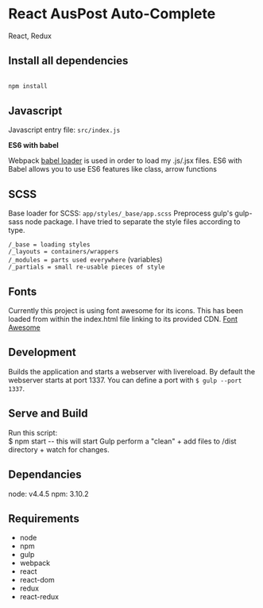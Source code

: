 # React AusPost Auto-Complete

React, Redux

## Install all dependencies

```javascript

npm install

```
## Javascript

Javascript entry file: `src/index.js`

**ES6 with babel**

 Webpack [babel loader](https://github.com/babel/babel-loader) is used in order to load my .js/.jsx files. ES6 with Babel allows you to use ES6 features like class, arrow functions

## SCSS

Base loader for SCSS: `app/styles/_base/app.scss`
Preprocess gulp's gulp-sass node package.  I have tried to separate the style files according to type. 

``` /_base = loading styles ``` <br>
``` /_layouts = containers/wrappers ``` <br>
``` /_modules = parts used everywhere ``` (variables) <br>
``` /_partials = small re-usable pieces of style ```  <br>

## Fonts

Currently this project is using font awesome for its icons.  This has been loaded from within the index.html file linking to its provided CDN.  [Font Awesome](//http://fontawesome.io/)


## Development

Builds the application and starts a webserver with livereload. By default the webserver starts at port 1337.
You can define a port with `$ gulp --port 1337`.

## Serve and Build

Run this script: <br />
$ npm start -- this will start Gulp perform a "clean" + add files to /dist directory +  watch for changes.

## Dependancies

node: v4.4.5
npm: 3.10.2

## Requirements

* node
* npm
* gulp
* webpack
* react
* react-dom
* redux
* react-redux
